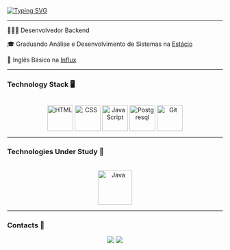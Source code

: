 <a href="https://git.io/typing-svg"><img src="https://readme-typing-svg.herokuapp.com?font=Arial+helvica&weight=100&size=15&duration=4900&pause=700&color=F7F7F7&width=435&separator=%3C&lines=System.out.println(%22Welcome+to+my+GitHub!+%F0%9F%98%81%22);" alt="Typing SVG" /></a>

<hr>

<p>👨🏻‍💻 Desenvolvedor Backend </p>
<p>🎓 Graduando Análise e Desenvolvimento de Sistemas na <a href="https://estacio.br/?srsltid=AfmBOoqEs67on9iTWLu02SwErGbpc4TH3RpS9p_uFM3Nwrd2_WdPnudw" target="blank_">Estácio</a></p>
<p>🔡 Inglês Básico na <a href = "https://influx.com.br/" target="blank_">Influx</a></p>

<hr>

### Technology Stack 🖥️

<div style="display: inline_blonk" align="center"><br/>
  <img align = "center" alt = "HTML" heigth="50" width="60" src="https://cdn.jsdelivr.net/gh/devicons/devicon@latest/icons/html5/html5-original.svg"/>
  <img align = "center" alt = "CSS" heigth="50" width="60" src="https://cdn.jsdelivr.net/gh/devicons/devicon@latest/icons/css3/css3-original.svg"/>
  <img align = "center" alt = "JavaScript" heigth="50" width="60" src="https://cdn.jsdelivr.net/gh/devicons/devicon@latest/icons/javascript/javascript-original.svg"/>
  <img align = "center" alt = "Postgresql" heigth="50" width="60" src="https://cdn.jsdelivr.net/gh/devicons/devicon@latest/icons/postgresql/postgresql-original.svg"/>
  <img align = "center" alt = "Git" heigth="50" width="60" src="https://cdn.jsdelivr.net/gh/devicons/devicon/icons/git/git-original.svg"/>
</div>

<hr>

### Technologies Under Study 👾
<div style="display: inline_blonk" align="center"><br/>
 <img align = "center" alt = "Java" heigth="60" width="80" src="https://github.com/Erme90/Erme90/assets/79375451/45d50ae0-2c0e-42c8-b54c-0a0b99aac4e5"/>
</div>
<hr>

### Contacts 📲

<div height= "80" width= "90" align= "center">
 <a href = "https://www.linkedin.com/in/jonathan-leandroo/" target="_blank"><img src="https://img.shields.io/badge/-LinkedIn-%230077B5?style=for-the-badge&logo=linkedin&logoColor=white" target="_blank"></a>
 <a href = "mailto:jonathan.leandro.e@gmail.com"><img src="https://img.shields.io/badge/Gmail-D14836?style=for-the-badge&logo=gmail&logoColor=white" target="_blank"></a>
</div>
